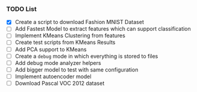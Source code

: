 


### TODO List

- [x] Create a script to download Fashion MNIST Dataset
- [ ] Add Fastest Model to extract features which can support classification
- [ ] Implement KMeans Clustering from features
- [ ] Create test scripts from KMeans Results
- [ ] Add PCA support to KMeans
- [ ] Create a `debug` mode in which everything is stored to files
- [ ] Add debug mode analyzer helpers
- [ ] Add bigger model to test with same configuration
- [ ] Implement autoencoder model
- [ ] Download Pascal VOC 2012 dataset